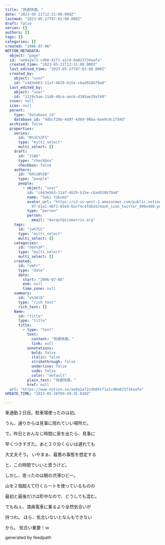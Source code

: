 ```yaml
---
title: "快適快適。"
date: "2023-05-21T12:31:00.000Z"
lastmod: "2023-05-27T07:02:00.000Z"
draft: false
series: []
authors: []
tags: []
categories: []
created: "2006-07-06"
NOTION_METADATA:
  object: "page"
  id: "ae0a2a72-cdb8-41f1-a1cd-0a023734aafa"
  created_time: "2023-05-21T12:31:00.000Z"
  last_edited_time: "2023-05-27T07:02:00.000Z"
  created_by:
    object: "user"
    id: "c443eb63-11a7-4629-b15e-c6ad918b79a0"
  last_edited_by:
    object: "user"
    id: "1219c5ae-11d8-48ce-aec6-d385ae29af49"
  cover: null
  icon: null
  parent:
    type: "database_id"
    database_id: "9dbcf20b-4d97-4d69-98ba-8ae9c8c1f58d"
  archived: false
  properties:
    series:
      id: "B%3C%3FS"
      type: "multi_select"
      multi_select: []
    draft:
      id: "JiWU"
      type: "checkbox"
      checkbox: false
    authors:
      id: "bK%3B%5B"
      type: "people"
      people:
        - object: "user"
          id: "c443eb63-11a7-4629-b15e-c6ad918b79a0"
          name: "Saki Yakumo"
          avatar_url: "https://s3-us-west-2.amazonaws.com/public.notion-static.com/3ad1c4\
            97-61e1-48f1-85e8-6acf4c4fdb2d/maoh_icon_twitter_400x400.png"
          type: "person"
          person:
            email: "marqut@ziomatrix.org"
    tags:
      id: "jw%7CC"
      type: "multi_select"
      multi_select: []
    categories:
      id: "nbY%3F"
      type: "multi_select"
      multi_select: []
    created:
      id: "vmFr"
      type: "date"
      date:
        start: "2006-07-06"
        end: null
        time_zone: null
    summary:
      id: "x%3AlD"
      type: "rich_text"
      rich_text: []
    Name:
      id: "title"
      type: "title"
      title:
        - type: "text"
          text:
            content: "快適快適。"
            link: null
          annotations:
            bold: false
            italic: false
            strikethrough: false
            underline: false
            code: false
            color: "default"
          plain_text: "快適快適。"
          href: null
  url: "https://www.notion.so/ae0a2a72cdb841f1a1cd0a023734aafa"
UPDATE_TIME: "2023-05-28T09:49:35.830Z"

---
```

<link rel="stylesheet" href="https://cdn.jsdelivr.net/npm/katex@0.16.2/dist/katex.min.css" integrity="sha384-bYdxxUwYipFNohQlHt0bjN/LCpueqWz13HufFEV1SUatKs1cm4L6fFgCi1jT643X" crossorigin="anonymous">


車通勤２日目。駐車場使ったのは初。


うん、通りからは見事に隠れていい場所だ。


で。昨日とおんなじ時間に家を出たら、見事に


早くつきすぎた。あと２０分くらいは遅れても


大丈夫そう。 いやまぁ、最悪の事態を想定する


と、この時間でいいと思うけど。


しかし、思ったのは朝の渋滞ひどー。


山を２個超えて行くルートを使っているものの


最初と最後だけは町中なので、どうしても混む。


でもねぇ、満員電車に乗るより全然気合いが


持つわ。 ほら、気合いないとなんもできない


から。 気合い重要！ｗ


generated by feedpath

